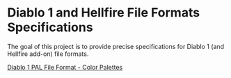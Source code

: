 # Diablo 1 and Hellfire File Formats Specifications

The goal of this project is to provide precise specifications for Diablo 1 (and Hellfire add-on) file formats. 

[Diablo 1 PAL File Format - Color Palettes](PAL.md)
